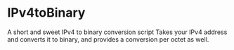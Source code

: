 # IPv4toBinary
A short and sweet IPv4 to binary conversion script
Takes your IPv4 address and converts it to binary, and provides a conversion per octet as well. 
